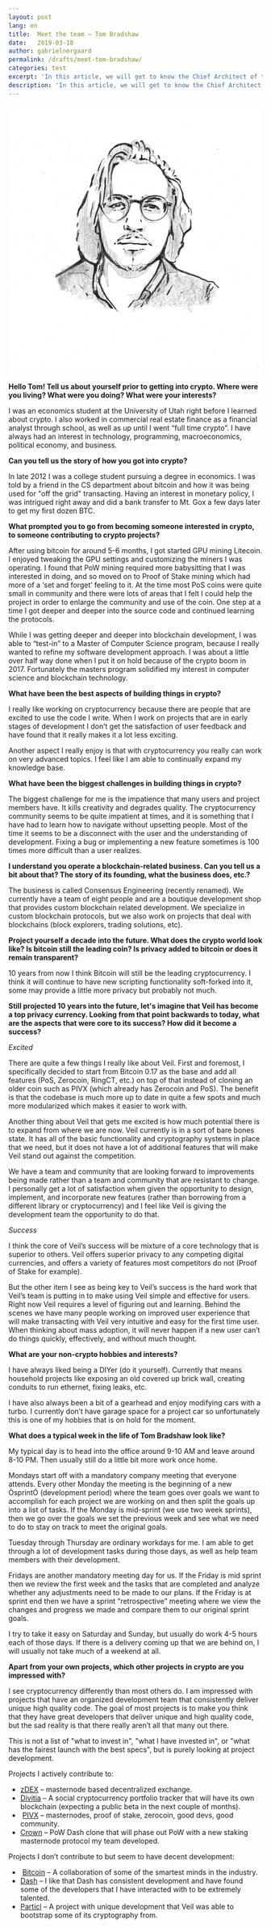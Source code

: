 ```yaml
---
layout: post
lang: en
title:  Meet the team — Tom Bradshaw
date:   2019-03-18
author: gabrielnergaard
permalink: /drafts/meet-tom-bradshaw/
categories: test
excerpt: 'In this article, we will get to know the Chief Architect of the Veil network, Tom Bradshaw (aka @presstab).'
description: 'In this article, we will get to know the Chief Architect of the Veil network, Tom Bradshaw (aka @presstab).'
---
```


![](/uploads/team/presstab.jpg)

**Hello Tom! Tell us about yourself prior to getting into crypto. Where were you living? What were you doing? What were your interests?**

I was an economics student at the University of Utah right before I learned about crypto. I also worked in commercial real estate finance as a financial analyst through school, as well as up until I went “full time crypto”.  I have always had an interest in technology, programming, macroeconomics, political economy, and business.

**Can you tell us the story of how you got into crypto?**

In late 2012 I was a college student pursuing a degree in economics. I was told by a friend in the CS department about bitcoin and how it was being used for "off the grid" transacting. Having an interest in monetary policy, I was intrigued right away and did a bank transfer to Mt. Gox a few days later to get my first dozen BTC.

**What prompted you to go from becoming someone interested in crypto, to someone contributing to crypto projects?**

After using bitcoin for around 5-6 months, I got started GPU mining Litecoin. I enjoyed tweaking the GPU settings and customizing the miners I was operating. I found that PoW mining required more babysitting that I was interested in doing, and so moved on to Proof of Stake mining which had more of a ‘set and forget’ feeling to it. At the time most PoS coins were quite small in community and there were lots of areas that I felt I could help the project in order to enlarge the community and use of the coin. One step at a time I got deeper and deeper into the source code and continued learning the protocols.

While I was getting deeper and deeper into blockchain development, I was able to “test-in” to a Master of Computer Science program, because I really wanted to refine my software development approach. I was about a little over half way done when I put it on hold because of the crypto boom in 2017. Fortunately the masters program solidified my interest in computer science and blockchain technology.

**What have been the best aspects of building things in crypto?**

I really like working on cryptocurrency because there are people that are excited to use the code I write. When I work on projects that are in early stages of development I don’t get the satisfaction of user feedback and have found that it really makes it a lot less exciting. 

Another aspect I really enjoy is that with cryptocurrency you really can work on very advanced topics. I feel like I am able to continually expand my knowledge base.

**What have been the biggest challenges in building things in crypto?**

The biggest challenge for me is the impatience that many users and project members have. It kills creativity and degrades quality. The cryptocurrency community seems to be quite impatient at times, and it is something that I have had to learn how to navigate without upsetting people. Most of the time it seems to be a disconnect with the user and the understanding of development. Fixing a bug or implementing a new feature sometimes is 100 times more difficult than a user realizes.

**I understand you operate a blockchain-related business. Can you tell us a bit about that? The story of its founding, what the business does, etc.?**

The business is called Consensus Engineering (recently renamed). We currently have a team of eight people and are a boutique development shop that provides custom blockchain related development. We specialize in custom blockchain protocols, but we also work on projects that deal with blockchains (block explorers, trading solutions, etc).

**Project yourself a decade into the future. What does the crypto world look like? Is bitcoin still the leading coin? Is privacy added to bitcoin or does it remain transparent?**

10 years from now I think Bitcoin will still be the leading cryptocurrency. I think it will continue to have new scripting functionality soft-forked into it, some may provide a little more privacy but probably not much.

**Still projected 10 years into the future, let's imagine that Veil has become a top privacy currency. Looking from that point backwards to today, what are the aspects that were core to its success? How did it become a success?**

*Excited*

There are quite a few things I really like about Veil. First and foremost, I specifically decided to start from Bitcoin 0.17 as the base and add all features (PoS, Zerocoin, RingCT, etc.) on top of that instead of cloning an older coin such as PIVX (which already has Zerocoin and PoS). The benefit is that the codebase is much more up to date in quite a few spots and much more modularized which makes it easier to work with.

Another thing about Veil that gets me excited is how much potential there is to expand from where we are now. Veil currently is in a sort of bare bones state. It has all of the basic functionality and cryptography systems in place that we need, but it does not have a lot of additional features that will make Veil stand out against the competition. 

We have a team and community that are looking forward to improvements being made rather than a team and community that are resistant to change. I personally get a lot of satisfaction when given the opportunity to design, implement, and incorporate new features (rather than borrowing from a different library or cryptocurrency) and I feel like Veil is giving the development team the opportunity to do that.

*Success*

I think the core of Veil’s success will be mixture of a core technology that is superior to others. Veil offers superior privacy to any competing digital currencies, and offers a variety of features most competitors do not (Proof of Stake for example). 

But the other item I see as being key to Veil’s success is the hard work that Veil’s team is putting in to make using Veil simple and effective for users. Right now Veil requires a level of figuring out and learning. Behind the scenes we have many people working on improved user experience that will make transacting with Veil very intuitive and easy for the first time user. When thinking about mass adoption, it will never happen if a new user can’t do things quickly, effectively, and without much thought.

**What are your non-crypto hobbies and interests?**

I have always liked being a DIYer (do it yourself). Currently that means household projects like exposing an old covered up brick wall, creating conduits to run ethernet, fixing leaks, etc. 

I have also always been a bit of a gearhead and enjoy modifying cars with a turbo. I currently don’t have garage space for a project car so unfortunately this is one of my hobbies that is on hold for the moment.

**What does a typical week in the life of Tom Bradshaw look like?**

My typical day is to head into the office around 9-10 AM and leave around 8-10 PM. Then usually still do a little bit more work once home.

Mondays start off with a mandatory company meeting that everyone attends. Every other Monday the meeting is the beginning of a new ÒsprintÓ (development period) where the team goes over goals we want to accomplish for each project we are working on and then split the goals up into a list of tasks. If the Monday is mid-sprint (we use two week sprints), then we go over the goals we set the previous week and see what we need to do to stay on track to meet the original goals.

Tuesday through Thursday are ordinary workdays for me. I am able to get through a lot of development tasks during those days, as well as help team members with their development.

Fridays are another mandatory meeting day for us. If the Friday is mid sprint then we review the first week and the tasks that are completed and analyze whether any adjustments need to be made to our plans. If the Friday is at sprint end then we have a sprint “retrospective” meeting where we view the changes and progress we made and compare them to our original sprint goals.

I try to take it easy on Saturday and Sunday, but usually do work 4-5 hours each of those days. If there is a delivery coming up that we are behind on, I will usually not take much of a weekend at all.

**Apart from your own projects, which other projects in crypto are you impressed with?**

I see cryptocurrency differently than most others do. I am impressed with projects that have an organized development team that consistently deliver unique high quality code. The goal of most projects is to make you think that they have great developers that deliver unique and high quality code, but the sad reality is that there really aren’t all that many out there. 

This is not a list of "what to invest in", "what I have invested in", or "what has the fairest launch with the best specs", but is purely looking at project development.

Projects I actively contribute to:

- [zDEX](https://zdex.exchange) – masternode based decentralized exchange.
- [Divitia](https://www.apkmonk.com/app/com.Mob.divitiaapp/) – A social cryptocurrency portfolio tracker that will have its own blockchain (expecting a public beta in the next couple of months).
-  [PIVX](https://pivx.org) – masternodes, proof of stake, zerocoin, good devs, good community.
- [Crown](https://crown.tech) – PoW Dash clone that will phase out PoW with a new staking masternode protocol my team developed.

Projects I don’t contribute to but seem to have decent development:

-  [Bitcoin](https://bitcoin.org/en/) – A collaboration of some of the smartest minds in the industry.
- [Dash](https://www.dash.org) – I like that Dash has consistent development and have found some of the developers that I have interacted with to be extremely talented.
- [Particl](https://particl.io) – A project with unique development that Veil was able to bootstrap some of its cryptography from.

